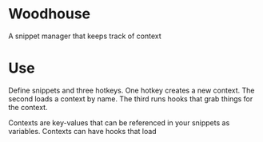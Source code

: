 Woodhouse
=========

A snippet manager that keeps track of context

Use
===

Define snippets and three hotkeys.
One hotkey creates a new context.
The second loads a context by name.
The third runs hooks that grab things for the context.

Contexts are key-values that can be referenced in your snippets as variables.
Contexts can have hooks that load

